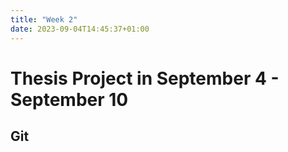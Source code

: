 ```yaml
---
title: "Week 2"
date: 2023-09-04T14:45:37+01:00
---
```


# Thesis Project in September 4 - September 10

## Git
